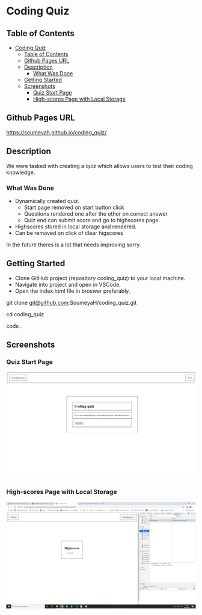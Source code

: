 # Coding Quiz

## Table of Contents

- [Coding Quiz](#coding-quiz)
  - [Table of Contents](#table-of-contents)
  - [Github Pages URL](#github-pages-url)
  - [Description](#description)
    - [What Was Done](#what-was-done)
  - [Getting Started](#getting-started)
  - [Screenshots](#screenshots)
    - [Quiz Start Page](#quiz-start-page)
    - [High-scores Page with Local Storage](#high-scores-page-with-local-storage)

## Github Pages URL

https://soumeyah.github.io/coding_quiz/

## Description

We were tasked with creating a quiz which allows users to test their coding knowledge.

### What Was Done

- Dynamically created quiz.
  - Start page removed on start button click
  - Questions rendered one after the other on correct answer
  - Quiz end can submit score and go to highscores page.
- Highscores stored in local storage and rendered.
- Can be removed on click of clear higscores

In the future theres is a lot that needs improving sorry.

## Getting Started

- Clone GitHub project (repository coding_quiz) to your local machine.
- Navigate into project and open in VSCode.
- Open the index.html file in broswer preferably.

git clone git@github.com:SoumeyaH/coding_quiz.git

cd coding_quiz

code .

## Screenshots

### Quiz Start Page

![Quiz Page](./assets/images/start-page.png)

### High-scores Page with Local Storage

![High-scores Page](./assets/images/highscore-localstorage.png)
